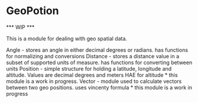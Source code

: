 GeoPotion
=========

*** WIP ***

This is a module for dealing with geo spatial data. 

Angle    - stores an angle in either decimal degrees or radians. has functions for normalizing and conversions
Distance - stores a distance value in a subset of supported units of measure. has functions for converting between units
Position - simple structure for holding a latitude, longitude and altitude. Values are decimal degrees and meters HAE for altitude
	   * this module is a work in progress.
Vector   - module used to calculate vectors between two geo positions. uses vincenty formula
	   * this module is a work in progress

